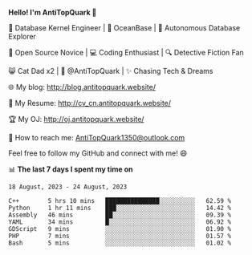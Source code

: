 
**Hello! I'm AntiTopQuark 👋**

🔧 Database Kernel Engineer | 🌊 OceanBase | 🤖 Autonomous Database Explorer

🌱 Open Source Novice | 💻 Coding Enthusiast | 🔍 Detective Fiction Fan

😸 Cat Dad x2 | 🎉 @AntiTopQuark | ✨ Chasing Tech & Dreams

🌐 My blog: http://blog.antitopquark.website/

📄 My Resume: http://cv_cn.antitopquark.website/

🏆 My OJ: http://oj.antitopquark.website/

📧 How to reach me: AntiTopQuark1350@outlook.com

Feel free to follow my GitHub and connect with me! 😄

📊 **The last 7 days I spent my time on** 

<!--START_SECTION:waka-->
```text
18 August, 2023 - 24 August, 2023

C++        5 hrs 10 mins   ███████████████░░░░░░░░░░   62.59 % 
Python     1 hr 11 mins    ███░░░░░░░░░░░░░░░░░░░░░░   14.42 % 
Assembly   46 mins         ██░░░░░░░░░░░░░░░░░░░░░░░   09.39 % 
YAML       34 mins         █░░░░░░░░░░░░░░░░░░░░░░░░   06.92 % 
GDScript   9 mins          ░░░░░░░░░░░░░░░░░░░░░░░░░   01.90 % 
PHP        7 mins          ░░░░░░░░░░░░░░░░░░░░░░░░░   01.57 % 
Bash       5 mins          ░░░░░░░░░░░░░░░░░░░░░░░░░   01.02 %
```
<!--END_SECTION:waka-->


